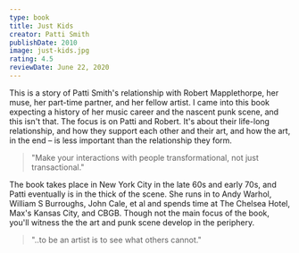 ```yaml
---
type: book
title: Just Kids
creator: Patti Smith
publishDate: 2010
image: just-kids.jpg
rating: 4.5
reviewDate: June 22, 2020
---
```


This is a story of Patti Smith's relationship with Robert Mapplethorpe, her muse, her part-time partner, and her fellow artist. I came into this book expecting a history of  her music career and the nascent punk scene, and this isn't that. The focus is on Patti and Robert. It's about their life-long relationship, and how they support each other and their art, and how the art, in the end – is less important than the relationship they form.

> "Make your interactions with people transformational, not just transactional."

The book takes place in New York City in the late 60s and early 70s, and Patti eventually is in the thick of the scene. She runs in to Andy Warhol, William S Burroughs, John Cale, et al and spends time at The Chelsea Hotel, Max's Kansas City, and CBGB. Though not the main focus of the book, you'll witness the the art and punk scene develop in the periphery.

> "..to be an artist is to see what others cannot."

<!--
Patti's writing is lucid and simple. This is the different from a recent read, _The Goldfinch_, in which Donna Tartt's uses a literary style – long winding sentences and florid descriptions. Both manage to tell their stories without their word and grammar choices becoming distractions, though I am still in awe of Tartt's mastery of the craft.
-->
